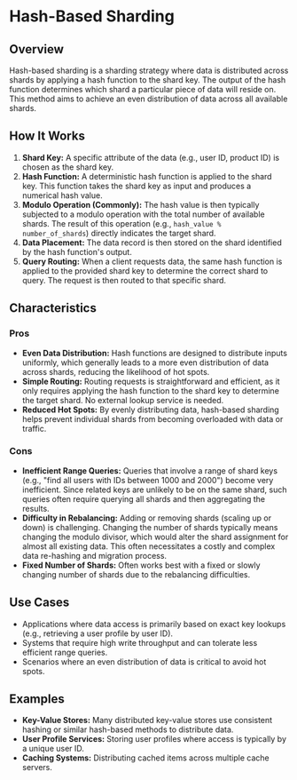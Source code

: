# Hash-Based Sharding

## Overview

Hash-based sharding is a sharding strategy where data is distributed across shards by applying a hash function to the shard key. The output of the hash function determines which shard a particular piece of data will reside on. This method aims to achieve an even distribution of data across all available shards.

## How It Works

1.  **Shard Key:** A specific attribute of the data (e.g., user ID, product ID) is chosen as the shard key.
2.  **Hash Function:** A deterministic hash function is applied to the shard key. This function takes the shard key as input and produces a numerical hash value.
3.  **Modulo Operation (Commonly):** The hash value is then typically subjected to a modulo operation with the total number of available shards. The result of this operation (e.g., `hash_value % number_of_shards`) directly indicates the target shard.
4.  **Data Placement:** The data record is then stored on the shard identified by the hash function's output.
5.  **Query Routing:** When a client requests data, the same hash function is applied to the provided shard key to determine the correct shard to query. The request is then routed to that specific shard.

## Characteristics

### Pros

*   **Even Data Distribution:** Hash functions are designed to distribute inputs uniformly, which generally leads to a more even distribution of data across shards, reducing the likelihood of hot spots.
*   **Simple Routing:** Routing requests is straightforward and efficient, as it only requires applying the hash function to the shard key to determine the target shard. No external lookup service is needed.
*   **Reduced Hot Spots:** By evenly distributing data, hash-based sharding helps prevent individual shards from becoming overloaded with data or traffic.

### Cons

*   **Inefficient Range Queries:** Queries that involve a range of shard keys (e.g., "find all users with IDs between 1000 and 2000") become very inefficient. Since related keys are unlikely to be on the same shard, such queries often require querying all shards and then aggregating the results.
*   **Difficulty in Rebalancing:** Adding or removing shards (scaling up or down) is challenging. Changing the number of shards typically means changing the modulo divisor, which would alter the shard assignment for almost all existing data. This often necessitates a costly and complex data re-hashing and migration process.
*   **Fixed Number of Shards:** Often works best with a fixed or slowly changing number of shards due to the rebalancing difficulties.

## Use Cases

*   Applications where data access is primarily based on exact key lookups (e.g., retrieving a user profile by user ID).
*   Systems that require high write throughput and can tolerate less efficient range queries.
*   Scenarios where an even distribution of data is critical to avoid hot spots.

## Examples

*   **Key-Value Stores:** Many distributed key-value stores use consistent hashing or similar hash-based methods to distribute data.
*   **User Profile Services:** Storing user profiles where access is typically by a unique user ID.
*   **Caching Systems:** Distributing cached items across multiple cache servers.
